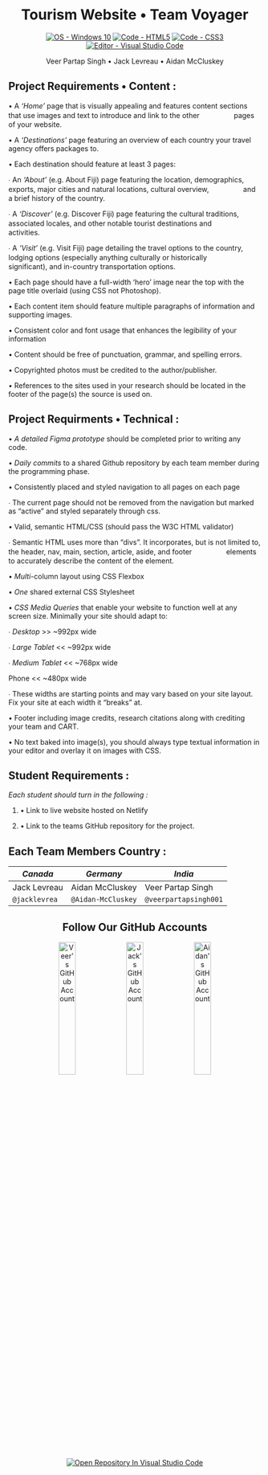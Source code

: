 <!-- Header -->
<h1 align="center">Tourism Website • Team Voyager</h1>

<!-- Badges Generated With https://michaelcurrin.github.io/badge-generator/#/ -->
<p align="middle">
  <a href="https://"><img src="https://img.shields.io/badge/OS-Windows_10-blueviolet?logo=windows&logoColor=white" alt="OS - Windows 10"></a>
  <a href="https://"><img src="https://img.shields.io/badge/Code-HTML5-blueviolet?logo=html5&logoColor=white" alt="Code - HTML5"></a>
  <a href="https://"><img src="https://img.shields.io/badge/Code-CSS3-blueviolet?logo=css3&logoColor=white" alt="Code - CSS3"></a>
  <a href="https://"><img src="https://img.shields.io/badge/Editor-Visual_Studio_Code-blueviolet?logo=visualstudiocode" alt="Editor - Visual Studio Code"></a>
</p>

<!-- List Of Team Members Beneath The Header -->
<p align="center">Veer Partap Singh • Jack Levreau • Aidan McCluskey<p>

<!-- Website Requirements Found From https://classroom.google.com/u/3/c/MzgwNTU4NDY3MTky/a/NDM0NjE0Nzg0ODk0/details -->
<!-- Not Using For Now "<h2 align="middle">Project Requirements</h2>" -->

<!-- Content Project Requirements -->
<h2>Project Requirements • Content :</h2>

<p> • A <i>‘Home’</i> page that is visually appealing and features content sections that use images and text to introduce and link to the other ㅤㅤㅤㅤㅤpages of your website.</p>

<p> • A <i>‘Destinations’</i> page featuring an overview of each country your travel agency offers packages to.</p>

<p>• Each destination should feature at least 3 pages:</p>

<p>  ∙ An <i>‘About’</i> (e.g. About Fiji) page featuring the location, demographics, exports, major cities and natural locations, cultural overview, ㅤㅤㅤㅤㅤand a brief history of the country.</p>

<p>  ∙ A <i>‘Discover’</i> (e.g. Discover Fiji) page featuring the cultural traditions, associated locales, and other notable tourist destinations and ㅤㅤㅤㅤㅤactivities.</p>

<p>  ∙ A <i>‘Visit’</i> (e.g. Visit Fiji) page detailing the travel options to the country, lodging options (especially anything culturally or historically ㅤㅤㅤㅤㅤsignificant), and in-country transportation options.</p>

<p> • Each page should have a full-width ‘hero’ image near the top with the page title overlaid (using CSS not Photoshop).</p>

<p> • Each content item should feature multiple paragraphs of information and supporting images.</p>

<p> • Consistent color and font usage that enhances the legibility of your information</p>

<p> • Content should be free of punctuation, grammar, and spelling errors.</p>

<p> • Copyrighted photos must be credited to the author/publisher.</p>

<p> • References to the sites used in your research should be located in the footer of the page(s) the source is used on.</p>

<!-- Technical Project Requirements -->
<h2>Project Requirments • Technical :</h2>

<p> • <i>A detailed Figma prototype</i> should be completed prior to writing any code.</p>

<p> • <i>Daily commits</i> to a shared Github repository by each team member during the programming phase.</p>

<p> • Consistently placed and styled navigation to all pages on each page</p>
 
<p>  ∙ The current page should not be removed from the navigation but marked as “active” and styled separately through css.</p>
  
<p> • Valid, semantic HTML/CSS (should pass the W3C HTML validator)</p>

<p>  ∙ Semantic HTML uses more than “divs”. It incorporates, but is not limited to, the header, nav, main, section, article, aside, and footer ㅤㅤㅤㅤㅤelements to accurately describe the content of the element.</p>

<p> • <i>Multi</i>-column layout using CSS Flexbox</p>
  
<p> • <i>One</i> shared external CSS Stylesheet</p>
  
<p> • <i>CSS Media Queries</i> that enable your website to function well at any screen size. Minimally your site should adapt to:</p>
  
<p>  ∙ <i>Desktop</i> >> ~992px wide</p>

<p>  ∙ <i>Large Tablet</i> << ~992px wide</p>

<p>  ∙ <i>Medium Tablet</i> << ~768px wide</p>

<p  ∙ <i>Phone</i> << ~480px wide</p>

<p>  ∙ These widths are starting points and may vary based on your site layout. Fix your site at each width it “breaks” at.</p>

<p> • Footer including image credits, research citations along with crediting your team and CART.</p>
  
<p> • No text baked into image(s), you should always type textual information in your editor and overlay it on images with CSS.</p>
              
<!-- Website Requirements Found From https://classroom.google.com/u/3/c/MzgwNTU4NDY3MTky/a/NDM0NjE0Nzg0ODk0/details -->
<h2>Student Requirements :</h2>

_Each student should turn in the following :_
1. • Link to live website hosted on Netlify

2. • Link to the teams GitHub repository for the project.
         
<!-- Chart Header -->
<h2>Each Team Members Country :</h2>

<!-- Chart Of Which Student Contributed To Which Country -->
| ***Canada***   | ***Germany***      | ***India***           |
| -------------- | ------------------ | --------------------- |
| Jack Levreau   | Aidan McCluskey    | Veer Partap Singh     |
| `@jacklevrea`  | `@Aidan-McCluskey` | `@veerpartapsingh001` |         
   
<!-- Links To Our GitHub Accounts , Somewhat As A Footer -->
<h2 align="center">Follow Our GitHub Accounts</h2>
              
<p align="middle">
  <a href="https://github.com/veerpartapsingh001" title="Go to Veer's GitHub profile"><img src="https://img.shields.io/static/v1?label=Follow&message=Veer Partap Singh&color=blueviolet&logo=github" alt="Veer's GitHub Account" width="26%"></a>
  <a href="https://github.com/jacklevrea" title="Go to Jack's GitHub profile"><img src="https://img.shields.io/static/v1?label=Follow&message=Jack Levreau&color=blueviolet&logo=github" alt="Jack's GitHub Account" width="26%"></a>
   <a href="https://github.com/Aidan-McCluskey" title="Go to Aidan's GitHub profile"><img src="https://img.shields.io/static/v1?label=Follow&message=Aidan McCluskey&color=blueviolet&logo=github" alt="Aidan's GitHub Account" width="26%"></a>
</p>

<p align="middle">
  <a href="https://classroom.github.com/assets/open-in-vscode-f059dc9a6f8d3a56e377f745f24479a46679e63a5d9fe6f495e02850cd0d8118.svg"><img src="https://img.shields.io/badge/Open_Repository_In-Visual_Studio_Code-blueviolet?logo=visualstudiocode" alt="Open Repository In Visual Studio Code"></a>
</p>
